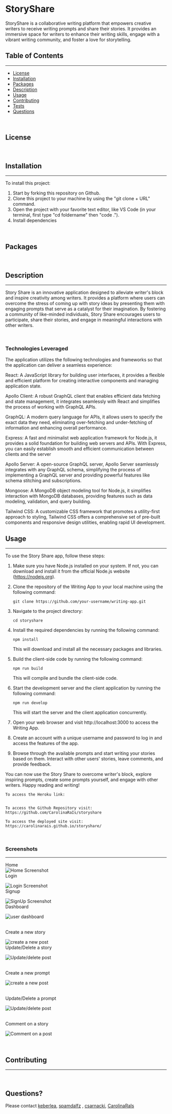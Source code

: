 # StoryShare
StoryShare is a collaborative writing platform that empowers creative writers to receive writing prompts and share their stories. It provides an immersive space for writers to enhance their writing skills, engage with a vibrant writing community, and foster a love for storytelling.

## Table of Contents
---
* [License](#license)
* [Installation](#installation)
* [Packages](#packages)
* [Description](#description)
* [Usage](#usage)
* [Contributing](#contributing)
* [Tests](#tests)
* [Questions](#questions)

<br>

## License 

<br>

## Installation
---
To install this project: 
1. Start by forking this repository on Github. 
2. Clone this project to your machine by using the "git clone + URL" command. 
3. Open the project with your favorite text editor, like VS Code (in your terminal, first type "cd foldername" then "code ."). 
4. Install dependencies

<br>

## Packages

<br>

## Description
---
Story Share is an innovative application designed to alleviate writer's block and inspire creativity among writers. It provides a platform where users can overcome the stress of coming up with story ideas by presenting them with engaging prompts that serve as a catalyst for their imagination. By fostering a community of like-minded individuals, Story Share encourages users to participate, share their stories, and engage in meaningful interactions with other writers.

<br>

### Technologies Leveraged
The application utilizes the following technologies and frameworks so that the application can deliver a seamless experience:

React: A JavaScript library for building user interfaces, it provides a flexible and efficient platform for creating interactive components and managing application state.

Apollo Client: A robust GraphQL client that enables efficient data fetching and state management, it integrates seamlessly with React and simplifies the process of working with GraphQL APIs.

GraphQL: A modern query language for APIs, it allows users to specify the exact data they need, eliminating over-fetching and under-fetching of information and enhancing overall performance.

Express: A fast and minimalist web application framework for Node.js, it provides a solid foundation for building web servers and APIs. With Express, you can easily establish smooth and efficient communication between clients and the server

Apollo Server: A open-source GraphQL server, Apollo Server seamlessly integrates with any GraphQL schema, simplifying the process of implementing a GraphQL server and providing powerful features like schema stitching and subscriptions.

Mongoose: A MongoDB object modeling tool for Node.js, it simplifies interaction with MongoDB databases, providing features such as data modeling, validation, and query building.

Tailwind CSS: A customizable CSS framework that promotes a utility-first approach to styling, Tailwind CSS offers a comprehensive set of pre-built components and responsive design utilities, enabling rapid UI development.


## Usage 
---
To use the Story Share app, follow these steps:

1. Make sure you have Node.js installed on your system. If not, you can download and install it from the official Node.js website (https://nodejs.org).

2. Clone the repository of the Writing App to your local machine using the following command:

    `git clone https://github.com/your-username/writing-app.git`

3. Navigate to the project directory:

    `cd storyshare`

4. Install the required dependencies by running the following command:

    `npm install`

    This will download and install all the necessary packages and libraries.

5. Build the client-side code by running the following command:

    `npm run build`

    This will compile and bundle the client-side code.

6. Start the development server and the client application by running the following command:

    `npm run develop`

    This will start the server and the client application concurrently.

7. Open your web browser and visit http://localhost:3000 to access the Writing App.
8. Create an account with a unique username and password to log in and access the features of the   app.
9. Browse through the available prompts and start writing your stories based on them. Interact with other users' stories, leave comments, and provide feedback.

You can now use the Story Share to overcome writer's block, explore inspiring prompts, create some prompts yourself, and engage with other writers. Happy reading and writing!


    To access the Heroku link:


    To access the Github Repository visit:
    https://github.com/CarolinaRaIs/storyshare

    To access the deployed site visit:
    https://carolinarais.github.io/storyshare/ 

<br>

### **Screenshots**

--- 
Home <br>
![Home Screenshot](/assests/homescreenshot.PNG)
<br>
Login <br>

![Login Screenshot](/assests/LoginScreenshot.PNG)
<br>
Signup <br>

![SignUp Screenshot](/assests/signupScreenshot.PNG)
<br>
Dashboard <br>

![user dashboard](/assests/userDashboardScreenshot.PNG)

<br>
Create a new story <br>

![create a new post](/assests/createStoryScreenshot.PNG)
<br>
Update/Delete a story <br>

![Update/delete post](/assests/singleStoryvandUpdateandDelete.PNG)

<br>
Create a new prompt <br>

![create a new post](/assests/createPromptScreenshot.PNG)

<br>
Update/Delete a prompt <br>

![Update/delete post](/assests/singlePromptvandUpdateandDelete.PNG)

<br>
Comment on a story <br>

![Comment on a post](public/assests/SingleStoryComment.PNG)

<br>

## Contributing 
---

<br>

## Questions?
Please contact [keberlea](https://github.com/keberlea), [spamdalfz](https://github.com/spamdalfz) , [csarnacki](https://github.com/csarnacki), [CarolinaRaIs](https://github.com/CarolinaRaIs)